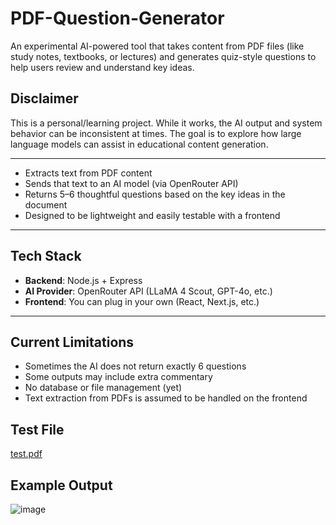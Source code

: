# PDF-Question-Generator

An experimental AI-powered tool that takes content from PDF files (like study notes, textbooks, or lectures) and generates quiz-style questions to help users review and understand key ideas.
## Disclaimer

This is a personal/learning project. While it works, the AI output and system behavior can be inconsistent at times. The goal is to explore how large language models can assist in educational content generation.

---

- Extracts text from PDF content
- Sends that text to an AI model (via OpenRouter API)
- Returns 5–6 thoughtful questions based on the key ideas in the document
- Designed to be lightweight and easily testable with a frontend

---

## Tech Stack

- **Backend**: Node.js + Express
- **AI Provider**: OpenRouter API (LLaMA 4 Scout, GPT-4o, etc.)
- **Frontend**: You can plug in your own (React, Next.js, etc.)

---

## Current Limitations

- Sometimes the AI does not return exactly 6 questions
- Some outputs may include extra commentary
- No database or file management (yet)
- Text extraction from PDFs is assumed to be handled on the frontend

## Test File
[test.pdf](https://github.com/user-attachments/files/19833089/test.pdf)
## Example Output
![image](https://github.com/user-attachments/assets/eee191f8-5343-446f-92ff-5833d72e4de4)


